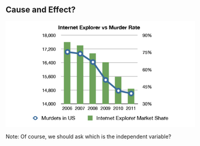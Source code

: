 ## Cause and Effect?

![ Of course ](images/ie.jpg)

Note:
Of course, we should ask which is the independent variable?

